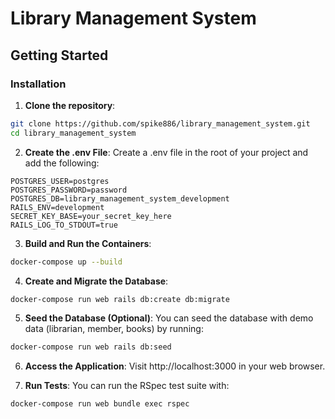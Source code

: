 # Library Management System

## Getting Started

### Installation

1. **Clone the repository**:

```bash
git clone https://github.com/spike886/library_management_system.git
cd library_management_system
```

2. **Create the .env File**: Create a .env file in the root of your project and add the following:

```
POSTGRES_USER=postgres
POSTGRES_PASSWORD=password
POSTGRES_DB=library_management_system_development
RAILS_ENV=development
SECRET_KEY_BASE=your_secret_key_here
RAILS_LOG_TO_STDOUT=true
```

3. **Build and Run the Containers**:

```bash
docker-compose up --build
```

4. **Create and Migrate the Database**:

```bash
docker-compose run web rails db:create db:migrate
```

5. **Seed the Database (Optional)**: You can seed the database with demo data (librarian, member, books) by running:

```bash
docker-compose run web rails db:seed
```

6. **Access the Application**: Visit http://localhost:3000 in your web browser.

7. **Run Tests**: You can run the RSpec test suite with:

```bash
docker-compose run web bundle exec rspec
```
